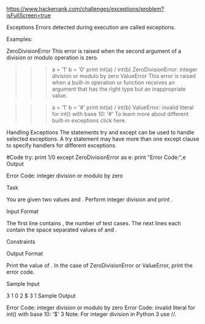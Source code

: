 https://www.hackerrank.com/challenges/exceptions/problem?isFullScreen=true

Exceptions
Errors detected during execution are called exceptions.

Examples:

ZeroDivisionError
This error is raised when the second argument of a division or modulo operation is zero.

>>> a = '1'
>>> b = '0'
>>> print int(a) / int(b)
>>> ZeroDivisionError: integer division or modulo by zero
ValueError
This error is raised when a built-in operation or function receives an argument that has the right type but an inappropriate value.

>>> a = '1'
>>> b = '#'
>>> print int(a) / int(b)
>>> ValueError: invalid literal for int() with base 10: '#'
To learn more about different built-in exceptions click here.

Handling Exceptions
The statements try and except can be used to handle selected exceptions. A try statement may have more than one except clause to specify handlers for different exceptions.

#Code
try:
    print 1/0
except ZeroDivisionError as e:
    print "Error Code:",e
Output

Error Code: integer division or modulo by zero

Task

You are given two values  and .
Perform integer division and print .

Input Format

The first line contains , the number of test cases.
The next  lines each contain the space separated values of  and .

Constraints

Output Format

Print the value of .
In the case of ZeroDivisionError or ValueError, print the error code.

Sample Input

3
1 0
2 $
3 1
Sample Output

Error Code: integer division or modulo by zero
Error Code: invalid literal for int() with base 10: '$'
3
Note:
For integer division in Python 3 use //.

